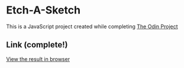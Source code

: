# Etch-A-Sketch

This is a JavaScript project created while completing [The Odin Project](https://www.theodinproject.com/courses/web-development-101/lessons/etch-a-sketch-project?ref=lnav)

## Link (complete!)

[View the result in browser](https://jbhannon.github.io/etch-a-sketch/)
